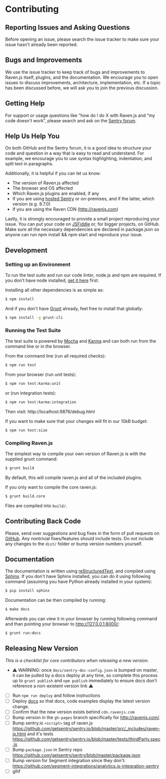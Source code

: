 # Contributing

## Reporting Issues and Asking Questions

Before opening an issue, please search the issue tracker to make sure your issue hasn't already been reported.

## Bugs and Improvements

We use the issue tracker to keep track of bugs and improvements to Raven.js itself, plugins, and the documentation. We encourage you to open issues to discuss improvements, architecture, implementation, etc. If a topic has been discussed before, we will ask you to join the previous discussion.

## Getting Help

For support or usage questions like “how do I do X with Raven.js and “my code doesn't work”, please search and ask on the [Sentry forum](https://forum.sentry.io).

## Help Us Help You

On both GitHub and the Sentry forum, it is a good idea to structure your code and question in a way that is easy to read and understand. For example, we encourage you to use syntax highlighting, indentation, and split text in paragraphs.

Additionally, it is helpful if you can let us know:

* The version of Raven.js affected
* The browser and OS affected
* Which Raven.js plugins are enabled, if any
* If you are using [hosted Sentry](https://sentry.io) or on-premises, and if the latter, which version (e.g. 8.7.0)
* If you are using the Raven CDN (http://ravenjs.com)

Lastly, it is strongly encouraged to provide a small project reproducing your issue. You can put your code on [JSFiddle](https://jsfiddle.net/) or, for bigger projects, on GitHub. Make sure all the necessary dependencies are declared in package.json so anyone can run npm install && npm start and reproduce your issue.

## Development

### Setting up an Environment

To run the test suite and run our code linter, node.js and npm are required. If you don't have node installed, [get it here](http://nodejs.org/download/) first.

Installing all other dependencies is as simple as:

```bash
$ npm install
```

And if you don't have [Grunt](http://gruntjs.com/) already, feel free to install that globally:

```bash
$ npm install -g grunt-cli
```

### Running the Test Suite

The test suite is powered by [Mocha](http://visionmedia.github.com/mocha/) and [Karma](https://karma-runner.github.io/) and can both run from the command line or in the browser.

From the command line (run all required checks):

```bash
$ npm run test
```

From your browser (run unit tests):

```bash
$ npm run test:karma:unit
```

or (run integration tests):

```bash
$ npm run test:karma:integration
```

Then visit: http://localhost:9876/debug.html

If you want to make sure that your changes will fit in our 10kB budget:

```bash
$ npm run test:size
```

### Compiling Raven.js

The simplest way to compile your own version of Raven.js is with the supplied grunt command:

```bash
$ grunt build
```

By default, this will compile raven.js and all of the included plugins.

If you only want to compile the core raven.js:

```bash
$ grunt build.core
```

Files are compiled into `build/`.

## Contributing Back Code

Please, send over suggestions and bug fixes in the form of pull requests on [GitHub](https://github.com/getsentry/raven-js). Any nontrivial fixes/features should include tests.
Do not include any changes to the `dist/` folder or bump version numbers yourself.

## Documentation

The documentation is written using [reStructuredText](http://en.wikipedia.org/wiki/ReStructuredText), and compiled using [Sphinx](http://sphinx-doc.org/). If you don't have Sphinx installed, you can do it using following command (assuming you have Python already installed in your system):

```bash
$ pip install sphinx
```

Documentation can be then compiled by running:

```bash
$ make docs
```

Afterwards you can view it in your browser by running following command and than pointing your browser to http://127.0.0.1:8000/:

```bash
$ grunt run:docs
```

## Releasing New Version

_This is a checklist for core contributors when releasing a new version._

  * ⚠ WARNING: once `docs/sentry-doc-config.json` is bumped on master, it can be pulled by a docs deploy at any time, so complete this process up to `grunt publish` and `npm publish` immediately to ensure docs don't reference a non-existent version link ⚠
  * [ ] Run `npm run deploy` and follow instructions
  * [ ] Deploy [docs](https://github.com/getsentry/sentry-docs) so that docs, code examples display the latest version change.
  * [ ] Confirm that the new version exists behind `cdn.ravenjs.com`
  * [ ] Bump version in the `gh-pages` branch specifically for http://ravenjs.com/.
  * [ ] Bump sentry.io `<script>` tag of raven.js https://github.com/getsentry/sentry.io/blob/master/src/_includes/raven-js.html and it's tests https://github.com/getsentry/sentry.io/blob/master/tests/thirdParty.spec.js
  * [ ] Bump `package.json` in Sentry repo https://github.com/getsentry/sentry/blob/master/package.json
  * [ ] Bump version for Segment integration since they don't: https://github.com/segment-integrations/analytics.js-integration-sentry
  * [ ] glhf
